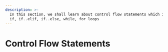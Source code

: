 ```yaml
---
description: >-
  In this section, we shall learn about control flow statements which includes
  if, if..elif, if..else, while, for loops
---
```


# Control Flow Statements

